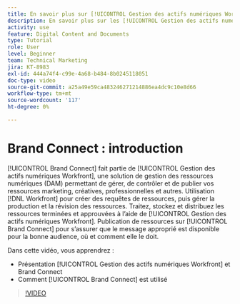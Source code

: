 ```yaml
---
title: En savoir plus sur [!UICONTROL Gestion des actifs numériques Workfront] et Brand Connect
description: En savoir plus sur les [!UICONTROL Gestion des actifs numériques Workfront] et Brand Connect sont et comment ils sont utilisés.
activity: use
feature: Digital Content and Documents
type: Tutorial
role: User
level: Beginner
team: Technical Marketing
jira: KT-8983
exl-id: 444a74f4-c99e-4a68-b484-8b0245118051
doc-type: video
source-git-commit: a25a49e59ca483246271214886ea4dc9c10e8d66
workflow-type: tm+mt
source-wordcount: '117'
ht-degree: 0%

---
```


# Brand Connect : introduction

[!UICONTROL Brand Connect] fait partie de [!UICONTROL Gestion des actifs numériques Workfront], une solution de gestion des ressources numériques (DAM) permettant de gérer, de contrôler et de publier vos ressources marketing, créatives, professionnelles et autres. Utilisation [!DNL Workfront] pour créer des requêtes de ressources, puis gérer la production et la révision des ressources. Traitez, stockez et distribuez les ressources terminées et approuvées à l’aide de [!UICONTROL Gestion des actifs numériques Workfront]. Publication de ressources sur [!UICONTROL Brand Connect] pour s’assurer que le message approprié est disponible pour la bonne audience, où et comment elle le doit.

Dans cette vidéo, vous apprendrez :

* Présentation [!UICONTROL Gestion des actifs numériques Workfront] et Brand Connect
* Comment [!UICONTROL Brand Connect] est utilisé

>[!VIDEO](https://video.tv.adobe.com/v/335245/?quality=12&learn=on)
